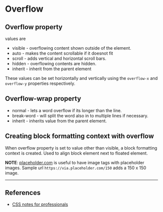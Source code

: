 # Overflow

## Overflow property

values are

* visible - overflowing content shown outside of the element.
* auto - makes the content scrollable if it doesnot fit
* scroll - adds vertical and horizontal scroll bars.
* hidden - overflowing contents are hidden.
* inherit - inherit from the parent element

These values can be set horizontally and vertically using the `overflow-x` and `overflow-y` properties respectively.

## Overflow-wrap property

* normal - lets a word overflow if its longer than the line.
* break-word - will split the word also in to multiple lines if necessary.
* inherit - inherits value from the parent element.

## Creating block formatting context with overflow

When overflow property is set to value other than visible, a block formatting context is created. Used to align block element next to floated element.

**NOTE**: [placeholder.com](https://placeholder.com) is useful to have image tags with placeholder images.
Sample url `https://via.placeholder.com/150` adds a 150 x 150 image.

---

## References

* [CSS notes for professionals](https://books.goalkicker.com/CSSBook/)
